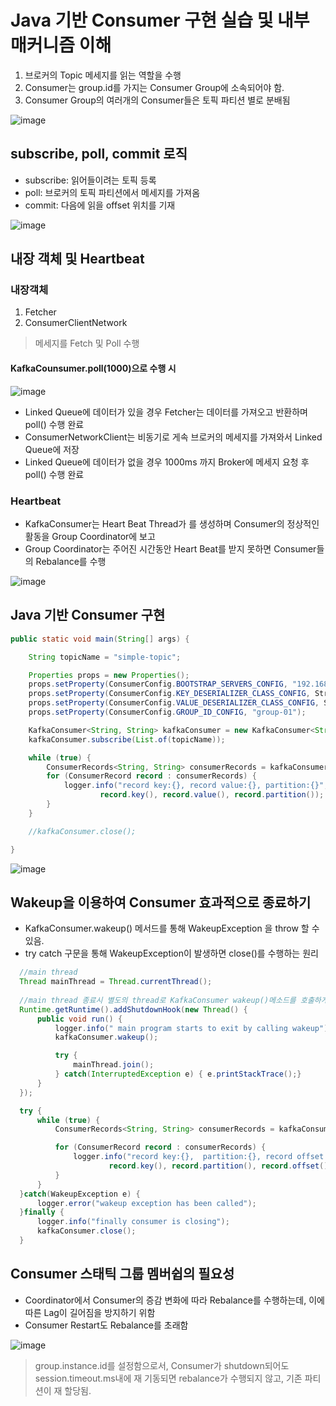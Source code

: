 # Java 기반 Consumer 구현 실습 및 내부 매커니즘 이해

1. 브로커의 Topic 메세지를 읽는 역할을 수행
2. Consumer는 group.id를 가지는 Consumer Group에 소속되어야 함.
3. Consumer Group의 여러개의 Consumer들은 토픽 파티션 별로 분배됨

![image](https://github.com/gmarket-ssb/book-study/assets/106303141/f74fe50d-f94a-4fb5-891d-67e4dea08604)

## subscribe, poll, commit 로직

* subscribe: 읽어들이려는 토픽 등록
* poll: 브로커의 토픽 파티션에서 메세지를 가져옴
* commit: 다음에 읽을 offset 위치를 기재

![image](https://github.com/gmarket-ssb/book-study/assets/106303141/c3acc474-addb-49ae-b1c2-39ec36fe6e90)

## 내장 객체 및 Heartbeat 

### 내장객체
1. Fetcher
2. ConsumerClientNetwork
> 메세지를 Fetch 및 Poll 수행

#### KafkaCounsumer.poll(1000)으로 수행 시

![image](https://github.com/gmarket-ssb/book-study/assets/106303141/b917a402-8daa-4859-894c-68223123ee58)

* Linked Queue에 데이터가 있을 경우 Fetcher는 데이터를 가져오고 반환하며 poll() 수행 완료
* ConsumerNetworkClient는 비동기로 게속 브로커의 메세지를 가져와서 Linked Queue에 저장
* Linked Queue에 데이터가 없을 경우 1000ms 까지 Broker에 메세지 요청 후 poll() 수행 완료

### Heartbeat
* KafkaConsumer는 Heart Beat Thread가 를 생성하며 Consumer의 정상적인 활동을 Group Coordinator에 보고
* Group Coordinator는 주어진 시간동안 Heart Beat를 받지 못하면 Consumer들의 Rebalance를 수행

![image](https://github.com/gmarket-ssb/book-study/assets/106303141/762caf52-8daa-4d9a-8458-b0f156ecc24d)


## Java 기반 Consumer 구현

```Java
public static void main(String[] args) {

    String topicName = "simple-topic";

    Properties props = new Properties();
    props.setProperty(ConsumerConfig.BOOTSTRAP_SERVERS_CONFIG, "192.168.56.101:9092");
    props.setProperty(ConsumerConfig.KEY_DESERIALIZER_CLASS_CONFIG, StringDeserializer.class.getName());
    props.setProperty(ConsumerConfig.VALUE_DESERIALIZER_CLASS_CONFIG, StringDeserializer.class.getName());
    props.setProperty(ConsumerConfig.GROUP_ID_CONFIG, "group-01");

    KafkaConsumer<String, String> kafkaConsumer = new KafkaConsumer<String, String>(props);
    kafkaConsumer.subscribe(List.of(topicName));

    while (true) {
        ConsumerRecords<String, String> consumerRecords = kafkaConsumer.poll(Duration.ofMillis(1000));
        for (ConsumerRecord record : consumerRecords) {
            logger.info("record key:{}, record value:{}, partition:{}",
                    record.key(), record.value(), record.partition());
        }
    }

    //kafkaConsumer.close();

}
```

![image](https://github.com/gmarket-ssb/book-study/assets/106303141/1a9cc0b1-fafb-48c7-aac4-14656baa9fd6)

## Wakeup을 이용하여 Consumer 효과적으로 종료하기

* KafkaConsumer.wakeup() 메서드를 통해 WakeupException 을 throw 할 수 있음.
* try catch 구문을 통해 WakeupException이 발생하면 close()를 수행하는 원리

```Java
  //main thread
  Thread mainThread = Thread.currentThread();
  
  //main thread 종료시 별도의 thread로 KafkaConsumer wakeup()메소드를 호출하게 함.
  Runtime.getRuntime().addShutdownHook(new Thread() {
      public void run() {
          logger.info(" main program starts to exit by calling wakeup");
          kafkaConsumer.wakeup();

          try {
              mainThread.join();
          } catch(InterruptedException e) { e.printStackTrace();}
      }
  });

  try {
      while (true) {
          ConsumerRecords<String, String> consumerRecords = kafkaConsumer.poll(Duration.ofMillis(1000));

          for (ConsumerRecord record : consumerRecords) {
              logger.info("record key:{},  partition:{}, record offset:{} record value:{}",
                      record.key(), record.partition(), record.offset(), record.value());
          }
      }
  }catch(WakeupException e) {
      logger.error("wakeup exception has been called");
  }finally {
      logger.info("finally consumer is closing");
      kafkaConsumer.close();
  }
```

## Consumer 스태틱 그룹 멤버쉽의 필요성

* Coordinator에서 Consumer의 증감 변화에 따라 Rebalance를 수행하는데, 이에 따른 Lag이 길어짐을 방지하기 위함
* Consumer Restart도 Rebalance를 초래함

![image](https://github.com/gmarket-ssb/book-study/assets/106303141/269da949-eaf6-4a8a-9ec3-b2b727764f0f)

> group.instance.id를 설정함으로서, Consumer가 shutdown되어도 session.timeout.ms내에 재 기동되면 rebalance가 수행되지 않고, 기존 파티션이 재 할당됨.

